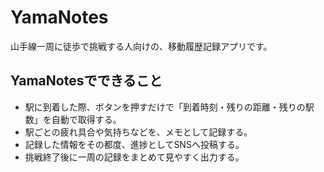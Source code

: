 # YamaNotes
山手線一周に徒歩で挑戦する人向けの、移動履歴記録アプリです。

## YamaNotesでできること
- 駅に到着した際、ボタンを押すだけで「到着時刻・残りの距離・残りの駅数」を自動で取得する。
- 駅ごとの疲れ具合や気持ちなどを、メモとして記録する。
- 記録した情報をその都度、進捗としてSNSへ投稿する。
- 挑戦終了後に一周の記録をまとめて見やすく出力する。

